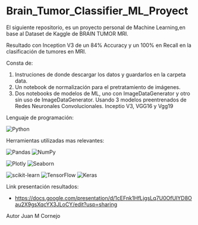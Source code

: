# Brain_Tumor_Classifier_ML_Proyect

El siguiente repositorio, es un proyecto personal de Machine Learning,en base al Dataset de Kaggle de BRAIN TUMOR MRI.

Resultado con Inception V3  de un 84% Accuracy y un 100% en Recall en la clasificación de tumores en MRI.

Consta de:
1. Instruciones de donde descargar los datos y guardarlos en la carpeta data.
2. Un notebook de normalización para el pretratamiento de imágenes.
3. Dos notebooks de modelos de ML, uno con ImageDataGenerator y otro sin uso de ImageDataGenerator. Usando 3 modelos preentrenados de Redes Neuronales Convolucionales. Inceptio V3, VGG16 y Vgg19

Lenguaje de programación:

![Python](https://img.shields.io/badge/python-3670A0?style=for-the-badge&logo=python&logoColor=ffdd54)

Herramientas utilizadas mas relevantes:

![Pandas](https://img.shields.io/badge/pandas-%23150458.svg?style=for-the-badge&logo=pandas&logoColor=white) ![NumPy](https://img.shields.io/badge/numpy-%23013243.svg?style=for-the-badge&logo=numpy&logoColor=white)

![Plotly](https://img.shields.io/badge/Plotly-%233F4F75.svg?style=for-the-badge&logo=plotly&logoColor=white) ![Seaborn](https://img.shields.io/badge/Visualizaci%C3%B3n-Seaborn-blue?style=for-the-badge&logo=appveyor)

![scikit-learn](https://img.shields.io/badge/scikit--learn-%23F7931E.svg?style=for-the-badge&logo=scikit-learn&logoColor=white) ![TensorFlow](https://img.shields.io/badge/TensorFlow-%23FF6F00.svg?style=for-the-badge&logo=TensorFlow&logoColor=white) 	![Keras](https://img.shields.io/badge/Keras-%23D00000.svg?style=for-the-badge&logo=Keras&logoColor=white)

Link presentación resultados:
- https://docs.google.com/presentation/d/1cEFnk1HfLjgsLq7U0OfUIYD8Oau2X9gsXqcYX3JLoCY/edit?usp=sharing

Autor Juan M Cornejo
